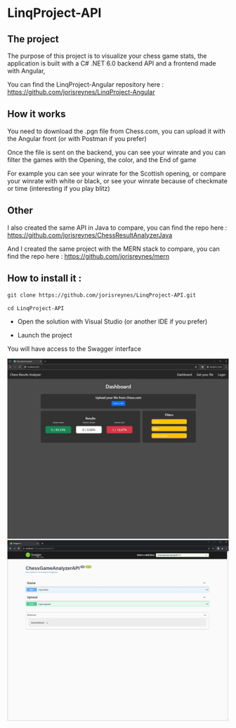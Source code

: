 # LinqProject-API

## The project

The purpose of this project is to visualize your chess game stats, the application is built with a C# .NET 6.0 backend API and a frontend made with Angular,

You can find the LinqProject-Angular repository here : https://github.com/jorisreynes/LinqProject-Angular

## How it works

You need to download the .pgn file from Chess.com, you can upload it with the Angular front (or with Postman if you prefer)

Once the file is sent on the backend, you can see your winrate and you can filter the games with the Opening, the color, and the End of game

For example you can see your winrate for the Scottish opening, or compare your winrate with white or black, or see your winrate because of checkmate or time (interesting if you play blitz)

## Other

I also created the same API in Java to compare, you can find the repo here : https://github.com/jorisreynes/ChessResultAnalyzerJava

And I created the same project with the MERN stack to compare, you can find the repo here : https://github.com/jorisreynes/mern

## How to install it :

````
git clone https://github.com/jorisreynes/LinqProject-API.git
````

````
cd LinqProject-API
````

- Open the solution with Visual Studio (or another IDE if you prefer)

- Launch the project

You will have access to the Swagger interface

![LinqProject-API](AngularScreenshot.jpg)
![LinqProject-API](APIScreenshot.jpg)
